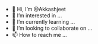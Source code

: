 - 👋 Hi, I’m @Akkashjeet
- 👀 I’m interested in ...
- 🌱 I’m currently learning ...
- 💞️ I’m looking to collaborate on ...
- 📫 How to reach me ...

<!---
Akkashjeet/Akkashjeet is a ✨ special ✨ repository because its `README.md` (this file) appears on your GitHub profile.
You can click the Preview link to take a look at your changes.
--->
